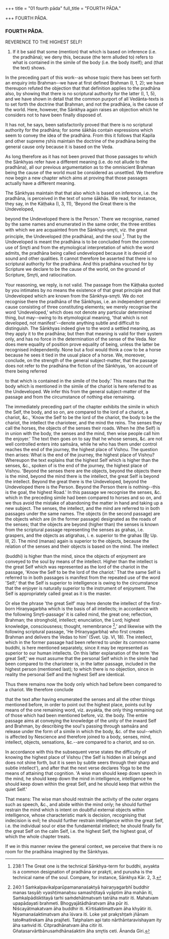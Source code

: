 +++
title = "01 fourth pāda"
full_title = "FOURTH PĀDA."

+++
FOURTH PĀDA.



### FOURTH PĀDA.

REVERENCE TO THE HIGHEST SELF!

1. If it be said that some (mention) that which is based on inference (i.e. the pradhāna); we deny this, because (the term alluded to) refers to what is contained in the simile of the body (i.e. the body itself); and (that the text) shows.

In the preceding part of this work--as whose topic there has been set forth an enquiry into Brahman--we have at first defined Brahman (I, 1, 2); we have thereupon refuted the objection that that definition applies to the pradhāna also, by showing that there is no scriptural authority for the latter (I, 1, 5), and we have shown in detail that the common purport of all Vedānta-texts is to set forth the doctrine that Brahman, and not the pradhāṇa, is the cause of the world. Here, however, the Sānkhya again raises an objection which he considers not to have been finally disposed of.

It has not, he says, been satisfactorily proved that there is no scriptural authority for the pradhāna; for some śākhās contain expressions which seem to convey the idea of the pradhāna. From this it follows that Kapila and other supreme r̥shis maintain the doctrine of the pradhāna being the general cause only because it is based on the Veda.

As long therefore as it has not been proved that those passages to which the Sānkhyas refer have a different meaning (i.e. do not allude to the pradhāna), all our previous argumentation as to the omniscient Brahman being the cause of the world must be considered as unsettled. We therefore now begin a new chapter which aims at proving that those passages actually have a different meaning.

The Sānkhyas maintain that that also which is based on inference, i.e. the pradhāna, is perceived in the text of some śākhās. We read, for instance, they say, in the Kāṭḥaka (I, 3, 11), 'Beyond the Great there is the Undeveloped,

beyond the Undeveloped there is the Person.' There we recognise, named by the same names and enumerated in the same order, the three entities with which we are acquainted from the Sānkhya-smr̥ti, viz. the great principle, the Undeveloped (the pradhāna), and the soul [^fn_232]. That by the Undeveloped is meant the pradhāna is to be concluded from the common use of Smr̥ti and from the etymological interpretation of which the word admits, the pradhāna being called undeveloped because it is devoid of sound and other qualities. It cannot therefore be asserted that there is no scriptural authority for the pradhāna. And this pradhāna vouched for by Scripture we declare to be the cause of the world, on the ground of Scripture, Smr̥ti, and ratiocination.

[^fn_232]: 238:1 The Great one is the technical Sānkhya-term for buddhi, avyakta is a common designation of pradhāna or prakr̥ti, and purusha is the technical name of the soul. Compare, for instance, Sānkhya Kār. 2, 3.

Your reasoning, we reply, is not valid. The passage from the Kāṭḥaka quoted by you intimates by no means the existence of that great principle and that Undeveloped which are known from the Sānkhya-smr̥ti. We do not recognise there the pradhāna of the Sānkhyas, i.e. an independent general cause consisting of three constituting elements; we merely recognise the word 'Undeveloped,' which does not denote any particular determined thing, but may--owing to its etymological meaning, 'that which is not developed, not manifest'--denote anything subtle and difficult to distinguish. The Sānkhyas indeed give to the word a settled meaning, as they apply it to the pradhāna; but then that meaning is valid for their system only, and has no force in the determination of the sense of the Veda. Nor does mere equality of position prove equality of being, unless the latter be recognised independently. None but a fool would think a cow to be a horse because he sees it tied in the usual place of a horse. We, moreover, conclude, on the strength of the general subject-matter, that the passage does not refer to the pradhāna the fiction of the Sānkhyas, 'on account of there being referred

to that which is contained in the simile of the body.' This means that the body which is mentioned in the simile of the chariot is here referred to as the Undeveloped. We infer this from the general subject-matter of the passage and from the circumstance of nothing else remaining.

The immediately preceding part of the chapter exhibits the simile in which the Self, the body, and so on, are compared to the lord of a chariot, a chariot, &c., 'Know the Self to be the lord of the chariot, the body to be the chariot, the intellect the charioteer, and the mind the reins. The senses they call the horses, the objects of the senses their roads. When he (the Self) is in union with the body, the senses and the mind, then wise people call him the enjoyer.' The text then goes on to say that he whose senses, &c. are not well controlled enters into saṁsāra, while he who has them under control reaches the end of the journey, the highest place of Vishṇu. The question then arises: What is the end of the journey, the highest place of Vishṇu? Whereupon the text explains that the highest Self which is higher than the senses, &c., spoken of is the end of the journey, the highest place of Vishṇu. 'Beyond the senses there are the objects, beyond the objects there is the mind, beyond the mind there is the intellect, the great Self is beyond the intellect. Beyond the great there is the Undeveloped, beyond the Undeveloped there is the Person. Beyond the Person there is nothing--this is the goal, the highest Road.' In this passage we recognise the senses, &c. which in the preceding simile had been compared to horses and so on, and we thus avoid the mistake of abandoning the matter in hand and taking up a new subject. The senses, the intellect, and the mind are referred to in both passages under the same names. The objects (in the second passage) are the objects which are (in the former passage) designated as the roads of the senses; that the objects are beyond (higher than) the senses is known from the scriptural passage representing the senses as grahas, i.e. graspers, and the objects as atigrahas, i. e. superior to the grahas (Br̥ Up. III, 2). The mind (manas) again is superior to the objects, because the relation of the senses and their objects is based on the mind. The intellect

(buddhi) is higher than the mind, since the objects of enjoyment are conveyed to the soul by means of the intellect. Higher than the intellect is the great Self which was represented as the lord of the chariot in the passage, 'Know the Self to be the lord of the chariot.' That the same Self is referred to in both passages is manifest from the repeated use of the word 'Self;' that the Self is superior to intelligence is owing to the circumstance that the enjoyer is naturally superior to the instrument of enjoyment. The Self is appropriately called great as it is the master.

Or else the phrase 'the great Self' may here denote the intellect of the first-born Hiraṇyagarbha which is the basis of all intellects; in accordance with the following Smr̥ti-passage' it is called mind, the great one; reflection, Brahman; the stronghold, intellect; enunciation, the Lord; highest knowledge, consciousness; thought, remembrance  [^fn_233],' and likewise with the following scriptural passage, 'He (Hiraṇyagarbha) who first creates Brahman and delivers the Vedas to him' (Śvet. Up. VI, 18). The intellect, which in the former passage had been referred to under its common name buddhi, is here mentioned separately, since it may be represented as superior to our human intellects. On this latter explanation of the term 'the great Self,' we must assume that the personal Self which in the simile had been compared to the charioteer is, in the latter passage, included in the highest person (mentioned last); to which there is no objection, since in reality the personal Self and the highest Self are identical.

Thus there remains now the body only which had before been compared to a chariot. We therefore conclude

[^fn_233]: 240:1 Saṁkalpavikalparūpamananaśaktyā hairaṇyagarbhī buddhir manas tasyāḥ vyashṭimanaḥsu samashṭitayā vyāptim āha mahān iti, Saṁkalpādiśktitayā tarhi saṁdehātmatvaṁ tatrāha matir iti. Mahatvam upapādayati brahmeti. Bhogyajātādhāratvam āha pūr iti. Niścayātmakatvam āha buddhir iti. Kīrtiśaktimattvam āha khyātir iti. Niyamanaśaktimatvam aha īśvara iti. Loke yat prakr̥shṭaṁ jñānam tato#natirekam āha prajñeti. Tatphalam api tato nārthāntaravishayam ity āha saṁvid iti. Citpradhānatvam āha citir iti. Gñatasarvārtbānusaṁdhānaśaktim āha smr̥tis ceti. Ānanda Giri.

that the text after having enumerated the senses and all the other things mentioned before, in order to point out the highest place, points out by means of the one remaining word, viz. avyakta, the only thing remaining out of those which had been mentioned before, viz. the body. The entire passage aims at conveying the knowledge of the unity of the inward Self and Brahman, by describing the soul's passing through saṁsāra and release under the form of a simile in which the body, &c. of the soul--which is affected by Nescience and therefore joined to a body, senses, mind, intellect, objects, sensations, &c.--are compared to a chariot, and so on.

In accordance with this the subsequent verse states the difficulty of knowing the highest place of Vishṇu ('the Self is hidden in all beings and does not shine forth, but it is seen by subtle seers through their sharp and subtle intellect'), and after that the next verse declares Yoga to be the means of attaining that cognition. 'A wise man should keep down speech in the mind, he should keep down the mind in intelligence, intelligence he should keep down within the great Self, and he should keep that within the quiet Self.'

That means: The wise man should restrain the activity of the outer organs such as speech, &c., and abide within the mind only; he should further restrain the mind which is intent on doubtful external objects within intelligence, whose characteristic mark is decision, recognising that indecision is evil; he should further restrain intelligence within the great Self, i.e. the individual soul or else the fundamental intellect; he should finally fix the great Self on the calm Self, i.e. the highest Self, the highest goal, of which the whole chapter treats.

If we in this manner review the general context, we perceive that there is no room for the pradhāna imagined by the Sānkhyas.

